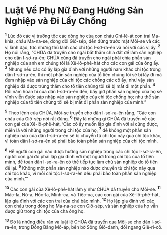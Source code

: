 

# Luật Về Phụ Nữ Đang Hưởng Sản Nghiệp và Đi Lấy Chồng
<sup><b>1</b></sup> Lúc đó các vị trưởng tộc các dòng họ của con cháu Ghi-lê-át con trai Ma-khia, cháu Ma-na-se, dòng dõi Giô-sép, đến đứng trước mặt Môi-se và các vị lãnh đạo, tức những thủ lãnh các chi tộc I-sơ-ra-ên và nói với các vị ấy. <sup><b>2</b></sup> Họ nói rằng, “CHÚA đã truyền cho ngài bắt thăm chia đất để làm sản nghiệp cho dân I-sơ-ra-ên; CHÚA cũng đã truyền cho ngài phải chia phần sản nghiệp của anh em chúng tôi là Xê-lô-phê-hát cho các con gái của ông ấy. <sup><b>3</b></sup> Nhưng nếu các cô ấy lập gia đình với những người nam khác chi tộc trong dân I-sơ-ra-ên, thì một phần sản nghiệp của tổ tiên chúng tôi sẽ bị lấy đi mà đem nhập vào sản nghiệp của chi tộc các chồng các cô ấy; như vậy sản nghiệp đã được trúng thăm cho tổ tiên chúng tôi sẽ bị mất đi một phần. <sup><b>4</b></sup> Rồi năm hoan hỉ của dân I-sơ-ra-ên đến, bấy giờ phần sản nghiệp của họ sẽ vĩnh viễn được sáp nhập vào sản nghiệp của chi tộc chồng họ; như thế sản nghiệp của tổ tiên chúng tôi sẽ bị mất đi phần sản nghiệp của mình.”

<sup><b>5</b></sup> Theo lệnh của CHÚA, Môi-se truyền cho dân I-sơ-ra-ên rằng, “Các con cháu của Giô-sép nói rất đúng. <sup><b>6</b></sup> Đây là những gì CHÚA đã truyền về các con gái của Xê-lô-phê-hát, ‘Các cô ấy muốn lập gia đình với ai cũng được, miễn là với những người trong chi tộc của họ, <sup><b>7</b></sup> để không một phần sản nghiệp nào của dân I-sơ-ra-ên sẽ bị chuyển từ chi tộc này qua chi tộc khác, vì toàn dân I-sơ-ra-ên sẽ phải bảo toàn phần sản nghiệp của chi tộc mình.

<sup><b>8</b></sup> Hễ người con gái nào được hưởng sản nghiệp trong các chi tộc I-sơ-ra-ên, người con gái đó phải lập gia đình với một người trong chi tộc của tổ tiên mình, để toàn dân I-sơ-ra-ên có thể tiếp tục làm chủ sản nghiệp do tổ tiên để lại. <sup><b>9</b></sup> Không một phần sản nghiệp nào được chuyển từ chi tộc này qua chi tộc khác, vì mỗi chi tộc I-sơ-ra-ên đều phải bảo toàn phần sản nghiệp của mình.’”

<sup><b>10</b></sup> Các con gái của Xê-lô-phê-hát làm y như CHÚA đã truyền cho Môi-se. <sup><b>11</b></sup> Mác-la, Nô-a, Hốc-la, Minh-ca, và Tiệc-xa, các con gái của Xê-lô-phê-hát, lập gia đình với các con trai của chú bác mình. <sup><b>12</b></sup> Họ lập gia đình với các con cháu trong dòng họ Ma-na-se con Giô-sép, và sản nghiệp của họ vẫn được giữ trong chi tộc của cha ông họ.

<sup><b>13</b></sup> Đó là những điều răn và luật lệ CHÚA đã truyền qua Môi-se cho dân I-sơ-ra-ên, trong Đồng Bằng Mô-áp, bên bờ Sông Giô-đanh, đối ngang Giê-ri-cô.

